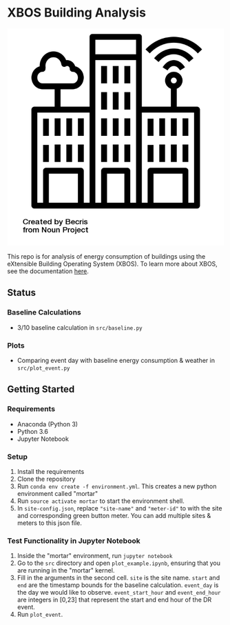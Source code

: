 # XBOS Building Analysis

![](./building.png)

This repo is for analysis of energy consumption of buildings using the eXtensible Building Operating System (XBOS). To learn more about XBOS, see the documentation [here](https://docs.xbos.io/).

## Status

### Baseline Calculations
- 3/10 baseline calculation in `src/baseline.py`

### Plots
- Comparing event day with baseline energy consumption & weather in `src/plot_event.py`

## Getting Started

### Requirements
- Anaconda (Python 3)
- Python 3.6
- Jupyter Notebook

### Setup
1. Install the requirements
2. Clone the repository
3. Run `conda env create -f environment.yml`. This creates a new python environment called "mortar"
4. Run `source activate mortar` to start the environment shell.
5. In `site-config.json`, replace `"site-name"` and `"meter-id"` to with the site and corresponding green button meter. You can add multiple sites & meters to this json file.

### Test Functionality in Jupyter Notebook
1. Inside the "mortar" environment, run `jupyter notebook`
2. Go to the `src` directory and open `plot_example.ipynb`, ensuring that you are running in the "mortar" kernel.
3. Fill in the arguments in the second cell. `site` is the site name. `start` and `end` are the timestamp bounds for the baseline calculation. `event_day` is the day we would like to observe. `event_start_hour` and `event_end_hour` are integers in [0,23] that represent the start and end hour of the DR event. 
4. Run `plot_event`.